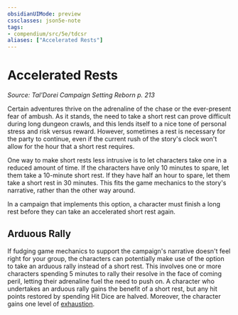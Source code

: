 ```yaml
---
obsidianUIMode: preview
cssclasses: json5e-note
tags:
- compendium/src/5e/tdcsr
aliases: ["Accelerated Rests"]
---
```

# Accelerated Rests
*Source: Tal'Dorei Campaign Setting Reborn p. 213* 

Certain adventures thrive on the adrenaline of the chase or the ever-present fear of ambush. As it stands, the need to take a short rest can prove difficult during long dungeon crawls, and this lends itself to a nice tone of personal stress and risk versus reward. However, sometimes a rest is necessary for the party to continue, even if the current rush of the story's clock won't allow for the hour that a short rest requires.

One way to make short rests less intrusive is to let characters take one in a reduced amount of time. If the characters have only 10 minutes to spare, let them take a 10-minute short rest. If they have half an hour to spare, let them take a short rest in 30 minutes. This fits the game mechanics to the story's narrative, rather than the other way around.

In a campaign that implements this option, a character must finish a long rest before they can take an accelerated short rest again.

## Arduous Rally

If fudging game mechanics to support the campaign's narrative doesn't feel right for your group, the characters can potentially make use of the option to take an arduous rally instead of a short rest. This involves one or more characters spending 5 minutes to rally their resolve in the face of coming peril, letting their adrenaline fuel the need to push on. A character who undertakes an arduous rally gains the benefit of a short rest, but any hit points restored by spending Hit Dice are halved. Moreover, the character gains one level of [exhaustion](Mechanics/Rules/conditions.md#Exhaustion).
